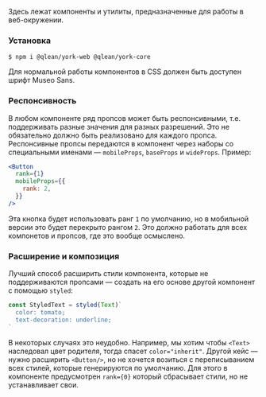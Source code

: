 Здесь лежат компоненты и утилиты, предназначенные для работы в веб-окружении.

### Установка

```shell static
$ npm i @qlean/york-web @qlean/york-core
```

Для нормальной работы компонентов в CSS должен быть доступен шрифт Museo Sans.

### Респонсивность

В любом компоненте ряд пропсов может быть респонсивными, т.е. поддерживать разные значения для разных разрешений. Это не обязательно должно быть реализовано для каждого пропса. Респонсивные пропсы передаются в компонент через наборы со специальными именами — `mobileProps`, `baseProps` и `wideProps`. Пример:

```jsx static
<Button
  rank={1}
  mobileProps={{
    rank: 2,
  }}
/>
```

Эта кнопка будет использовать ранг `1` по умолчанию, но в мобильной версии это будет перекрыто рангом `2`. Это должно работать для всех компонетов и пропсов, где это вообще осмыслено.

### Расширение и композиция

Лучший способ расширить стили компонента, которые не поддерживаются пропсами — создать на его основе другой компонент с помощью `styled`:

```js static
const StyledText = styled(Text)`
  color: tomato;
  text-decoration: underline;
`
```

В некоторых случаях это неудобно. Например, мы хотим чтобы `<Text>` наследовал цвет родителя, тогда спасет `color="inherit"`. Другой кейс — нужно расширить `<Button/>`, но не хочется возиться с переписыванием всех стилей, которые генерируются по умолчанию. Для этого в компоненте предусмотрен `rank={0}` который сбрасывает стили, но не устанавливает свои.
